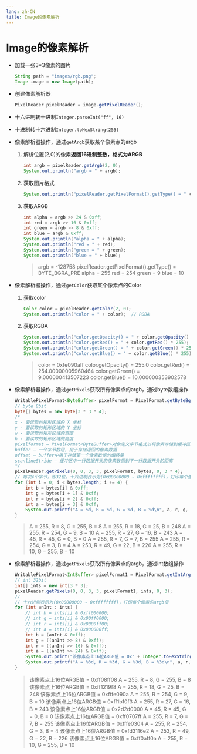 ```yaml
---
lang: zh-CN
title: Image的像素解析
---
```



# Image的像素解析

* 加载一张3*3像素的图片
  
  ```java
  String path = "images/rgb.png";  
  Image image = new Image(path);
  ```
  
* 创建像素解析器
  
  ```java
  PixelReader pixelReader = image.getPixelReader();
  ```
  
* 十六进制转十进制`Integer.parseInt("ff", 16)`
* 十进制转十六进制`Integer.toHexString(255)`
* 像素解析器操作，通过`getArgb`获取某个像素点的argb
  1. 解析位置(2,0)的像素**返回16进制整数，格式为ARGB**
    
     ```java
     int argb = pixelReader.getArgb(2, 0);   
     System.out.println("argb = " + argb);
     ```
     
  2. 获取图片格式
    
     ```java
     System.out.println("pixelReader.getPixelFormat().getType() = " + pixelReader.getPixelFormat().getType());
     ```
     
  3. 获取ARGB
    
     ```java
     int alpha = argb >> 24 & 0xff;  
     int red = argb >> 16 & 0xff;  
     int green = argb >> 8 & 0xff;  
     int blue = argb & 0xff;  
     System.out.println("alpha = " + alpha);  
     System.out.println("red = " + red);  
     System.out.println("green = " + green);  
     System.out.println("blue = " + blue);
     ```
     
     > argb = -128758
     > pixelReader.getPixelFormat().getType() = BYTE_BGRA_PRE
     > alpha = 255
     > red = 254
     > green = 9
     > blue = 10

* 像素解析器操作，通过`getColor`获取某个像素点的Color
  1. 获取color
    
     ```java
     Color color = pixelReader.getColor(2, 0);  
     System.out.println("color = " + color);  // RGBA
     ```
     
  2. 获取RGBA
    
     ```java
     System.out.println("color.getOpacity() = " + color.getOpacity() * 255);  
     System.out.println("color.getRed() = " + color.getRed() * 255);  
     System.out.println("color.getGreen() = " + color.getGreen() * 255);  
     System.out.println("color.getBlue() = " + color.getBlue() * 255);
     ```
     
     > color = 0xfe090aff
     > color.getOpacity() = 255.0
     > color.getRed() = 254.00000005960464
     > color.getGreen() = 9.000000413507223
     > color.getBlue() = 10.000000353902578

* 像素解析器操作，通过`getPixels`获取所有像素点的argb，通过byte数组操作
  
    ```java
    WritablePixelFormat<ByteBuffer> pixelFormat = PixelFormat.getByteBgraPreInstance();  
    // byte 8bit  
    byte[] bytes = new byte[3 * 3 * 4];  
    /*  
    x - 要读取的矩形区域的 X 坐标  
    y - 要读取的矩形区域的 Y 坐标  
    w - 要读取的矩形区域的宽度  
    h - 要读取的矩形区域的高度  
    pixelformat – PixelFormat<ByteBuffer>对象定义字节格式以将像素存储到缓冲区中  
    buffer – 一个字节数组，用于存储返回的像素数据  
    offset – buffer中用于存储第一个像素数据的偏移量  
    scanlineStride – 缓冲区中一行数据开头的像素数据到下一行数据开头的距离  
    */  
    pixelReader.getPixels(0, 0, 3, 3, pixelFormat, bytes, 0, 3 * 4);  
    // 每次4个字节，即32位，十六进制表示为(0x00000000 ~ 0xffffffff)，打印每个像素的argb值  
    for (int i = 0; i < bytes.length; i += 4) {  
        int b = bytes[i] & 0xff;  
        int g = bytes[i + 1] & 0xff;  
        int r = bytes[i + 2] & 0xff;  
        int a = bytes[i + 3] & 0xff;  
        System.out.printf("A = %d, R = %d, G = %d, B = %d\n", a, r, g, b);  
    }
    ```
    
    > A = 255, R = 8, G = 255, B = 8
    > A = 255, R = 18, G = 25, B = 248
    > A = 255, R = 254, G = 9, B = 10
    > A = 255, R = 27, G = 16, B = 243
    > A = 45, R = 45, G = 0, B = 0
    > A = 255, R = 7, G = 7, B = 255
    > A = 255, R = 254, G = 3, B = 4
    > A = 253, R = 49, G = 22, B = 226
    > A = 255, R = 10, G = 255, B = 10
* 像素解析器操作，通过`getPixels`获取所有像素点的argb，通过int数组操作
  
    ```java
    WritablePixelFormat<IntBuffer> pixelFormat1 = PixelFormat.getIntArgbPreInstance();  
    // int 32bit  
    int[] ints = new int[3 * 3];  
    pixelReader.getPixels(0, 0, 3, 3, pixelFormat1, ints, 0, 3);  
    //  
    // 十六进制表示为(0x00000000 ~ 0xffffffff)，打印每个像素的argb值  
    for (int anInt : ints) {  
        // int b = ints[i] & 0xff000000;  
        // int g = ints[i] & 0x00ff0000;  
        // int r = ints[i] & 0x0000ff00;  
        // int a = ints[i] & 0x000000ff;  
        int b = (anInt & 0xff);  
        int g = ((anInt >> 8) & 0xff);  
        int r = ((anInt >> 16) & 0xff);  
        int a = ((anInt >> 24) & 0xff);  
        System.out.print("该像素点上16位ARGB值 = 0x" + Integer.toHexString(anInt) + " ");  
        System.out.printf("A = %3d, R = %3d, G = %3d, B = %3d\n", a, r, g, b);  
    }
    ```
    
    > 该像素点上16位ARGB值 = 0xff08ff08 A = 255, R =   8, G = 255, B =   8
    > 该像素点上16位ARGB值 = 0xff1219f8 A = 255, R =  18, G =  25, B = 248
    > 该像素点上16位ARGB值 = 0xfffe090a A = 255, R = 254, G =   9, B =  10
    > 该像素点上16位ARGB值 = 0xff1b10f3 A = 255, R =  27, G =  16, B = 243
    > 该像素点上16位ARGB值 = 0x2d2d0000 A =  45, R =  45, G =   0, B =   0
    > 该像素点上16位ARGB值 = 0xff0707ff A = 255, R =   7, G =   7, B = 255
    > 该像素点上16位ARGB值 = 0xfffe0304 A = 255, R = 254, G =   3, B =   4
    > 该像素点上16位ARGB值 = 0xfd3116e2 A = 253, R =  49, G =  22, B = 226
    > 该像素点上16位ARGB值 = 0xff0aff0a A = 255, R =  10, G = 255, B =  10
